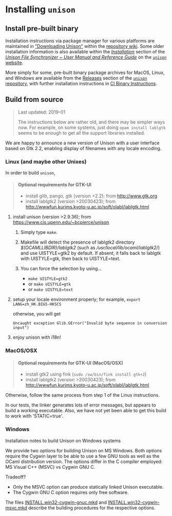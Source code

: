 # Installing `unison`

## Install pre-built binary

Installation instructions via package manager for various platforms are maintained in ["Downloading Unison"](https://github.com/bcpierce00/unison/wiki/Downloading-Unison) within the [repository wiki](https://github.com/bcpierce00/unison/wiki). Some older installation information is also available within the [*Installation*](https://www.cis.upenn.edu/~bcpierce/unison/download/releases/stable/unison-manual.html#install) section of the [*Unison File Synchronizer ~ User Manual and Reference Guide*](https://www.cis.upenn.edu/~bcpierce/unison/download/releases/stable/unison-manual.html) on the [`unison` website](https://www.cis.upenn.edu/~bcpierce/unison).

More simply for some, pre-built binary package archives for MacOS, Linux, and Windows are available from the [Releases](https://github.com/bcpierce00/unison/releases) section of the [`unison` repository](https://github.com/bcpierce00/unison), with further installation instructions in [CI Binary Instructions](https://github.com/bcpierce00/unison/wiki/CI-Binary-instructions).

## Build from source

> Last updated: 2019-01
>
> The instructions below are rather old, and there may be simpler ways now. For example, on some systems, just doing `opam install lablgtk` seems to be enough to get all the support libraries installed.

We are happy to announce a new version of Unison with a user interface based on Gtk 2.2, enabling display of filenames with any locale encoding.

### Linux (and maybe other Unixes)

In order to build `unison`,

> #### Optional requirements for GTK-UI
>
> - install glib, pango, gtk (version >2.2); from <http://www.gtk.org>
> - install lablgtk2 (version >20030423); from <http://wwwfun.kurims.kyoto-u.ac.jp/soft/olabl/lablgtk.html>

1. install unison (version >2.9.36); from <https://www.cis.upenn.edu/~bcpierce/unison>

    1. Simply type `make`.

    2. Makefile will detect the presence of lablgtk2 directory
    *$(OCAMLLIBDIR)/lablgtk2* (such as */usr/local/lib/ocaml/lablgtk2/*)
    and use UISTYLE=gtk2 by default. If absent, it falls back to
    lablgtk with UISTYLE=gtk, then back to UISTYLE=text.

    3. You can force the selection by using...

        - `make UISTYLE=gtk2`
        - or `make UISTYLE=gtk`
        - or `make UISTYLE=text`

2. setup your locale environment properly; for example, `export LANG=zh_HK.BIG5-HKSCS`

    otherwise, you will get

    ``` text
    Uncaught exception Glib.GError("Invalid byte sequence in conversion input")
    ```

3. enjoy unison with i18n!

### MacOS/OSX

> #### Optional requirements for GTK-UI (MacOS/OSX)
>
> - install gtk2 using fink (`sudo /sw/bin/fink install gtk+2`)
> - install lablgtk2 (version >20030423); from <http://wwwfun.kurims.kyoto-u.ac.jp/soft/olabl/lablgtk.html>

Otherwise, follow the same process from step 1 of the Linux instructions.

In our tests, the linker generates lots of error messages, but appears
to build a working executable.  Also, we have not yet been able to get
this build to work with 'STATIC=true'.

### Windows

Installation notes to build Unison on Windows systems

We provide two options for building Unison on MS Windows. Both
options require the Cygwin layer to be able to use a few GNU tools as
well as the OCaml distribution version. The options differ in the C
compiler employed: MS Visual C++ (MSVC) vs Cygwin GNU C.

Tradeoff?

- Only the MSVC option can produce statically linked Unison executable.
- The Cygwin GNU C option requires only free software.

The files [INSTALL.win32-cygwin-gnuc.mkd](./INSTALL.win32-cygwin-gnuc.mkd) and [INSTALL.win32-cygwin-msvc.mkd](./INSTALL.win32-cygwin-msvc.mkd) describe the building procedures for the respective options.
